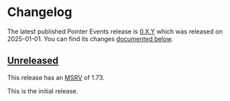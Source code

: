 <!-- Instructions

This changelog follows the patterns described here: <https://keepachangelog.com/en/>.

Subheadings to categorize changes are `added, changed, deprecated, removed, fixed, security`.

-->

# Changelog

The latest published Pointer Events release is [0.X.Y](#0XY-2025-01-01) which was released on 2025-01-01.
You can find its changes [documented below](#0XY-2025-01-01).

## [Unreleased]

This release has an [MSRV][] of 1.73.

This is the initial release.

[Unreleased]: https://github.com/endoli/pointer-events/compare/v0.1.0...HEAD

[MSRV]: README.md#minimum-supported-rust-version-msrv
